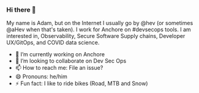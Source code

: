 ### Hi there 👋

My name is Adam, but on the Internet I usually go by @hev (or sometimes @aHev when that's taken).
I work for Anchore on #devsecops tools. I am 
interested in, Observability, Secure Software Supply chains, Developer UX/GitOps, and COVID data science. 

- 🔭 I’m currently working on Anchore
- 👯 I’m looking to collaborate on Dev Sec Ops
- 📫 How to reach me: File an issue? 
- 😄 Pronouns: he/him
- ⚡ Fun fact: I like to ride bikes (Road, MTB and Snow)

<!--
**hev/hev** is a ✨ _special_ ✨ repository because its `README.md` (this file) appears on your GitHub profile.

Here are some ideas to get you started:

- 🔭 I’m currently working on ...
- 🌱 I’m currently learning ...
- 👯 I’m looking to collaborate on ...
- 🤔 I’m looking for help with ...
- 💬 Ask me about ...
- 📫 How to reach me: ...
- 😄 Pronouns: ...
- ⚡ Fun fact: ...
-->
